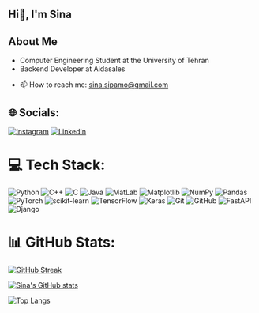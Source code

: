 ## Hi👋, I'm Sina

## About Me
- Computer Engineering Student at the University of Tehran
- Backend Developer at Aidasales
<!-- - Research Assistant focusing on GBL(Game Based Learning) at TELAB -->

- 📫 How to reach me: sina.sipamo@gmail.com

## 🌐 Socials:

[![Instagram](https://img.shields.io/badge/Instagram-%23E4405F.svg?logo=Instagram&logoColor=white)](https://instagram.com/m.sina.parvizi) [![LinkedIn](https://img.shields.io/badge/LinkedIn-%230077B5.svg?logo=linkedin&logoColor=white)](https://linkedin.com/in/mohammad-sina-parvizi)

# 💻 Tech Stack:

![Python](https://img.shields.io/badge/python-3670A0?style=for-the-badge&logo=python&logoColor=ffdd54) ![C++](https://img.shields.io/badge/c++-%2300599C.svg?style=for-the-badge&logo=c%2B%2B&logoColor=white) ![C](https://img.shields.io/badge/c-%2300599C.svg?style=for-the-badge&logo=c&logoColor=white) ![Java](https://img.shields.io/badge/java-%23ED8B00.svg?style=for-the-badge&logo=openjdk&logoColor=white) ![MatLab](https://img.shields.io/badge/MatLab-%23D00000.svg?style=for-the-badge&logo=MatLab&logoColor=white) ![Matplotlib](https://img.shields.io/badge/Matplotlib-%23ffffff.svg?style=for-the-badge&logo=Matplotlib&logoColor=black) ![NumPy](https://img.shields.io/badge/numpy-%23013243.svg?style=for-the-badge&logo=numpy&logoColor=white) ![Pandas](https://img.shields.io/badge/pandas-%23150458.svg?style=for-the-badge&logo=pandas&logoColor=white) ![PyTorch](https://img.shields.io/badge/PyTorch-%23EE4C2C.svg?style=for-the-badge&logo=PyTorch&logoColor=white) ![scikit-learn](https://img.shields.io/badge/scikit--learn-%23F7931E.svg?style=for-the-badge&logo=scikit-learn&logoColor=white) ![TensorFlow](https://img.shields.io/badge/TensorFlow-%23FF6F00.svg?style=for-the-badge&logo=TensorFlow&logoColor=white) ![Keras](https://img.shields.io/badge/Keras-%23D00000.svg?style=for-the-badge&logo=Keras&logoColor=white) ![Git](https://img.shields.io/badge/git-%23F05033.svg?style=for-the-badge&logo=git&logoColor=white) ![GitHub](https://img.shields.io/badge/github-%23121011.svg?style=for-the-badge&logo=github&logoColor=white) ![FastAPI](https://img.shields.io/badge/FastAPI-005571?style=for-the-badge&logo=fastapi) ![Django](https://img.shields.io/badge/django-%23092E20.svg?style=for-the-badge&logo=django&logoColor=white)


# 📊 GitHub Stats:

<!-- ![](https://github-readme-streak-stats.herokuapp.com/?user=mosipamo&theme=tokyonight&hide_border=false)<br/> -->

[![GitHub Streak](https://streak-stats.demolab.com?user=mosipamo&theme=tokyonight-duo)](https://git.io/streak-stats)

[![Sina's GitHub stats](https://github-readme-stats.vercel.app/api?username=mosipamo&show_icons=true&theme=tokyonight)](https://github.com/mosipamo/github-readme-stats)

[![Top Langs](https://github-readme-stats.vercel.app/api/top-langs/?username=mosipamo&theme=tokyonight&hide_border=false&layout=compact)](https://github.com/mosipamo/github-readme-stats)


<!-- [![](https://visitcount.itsvg.in/api?id=mosipamo&icon=5&color=0)](https://visitcount.itsvg.in) -->
